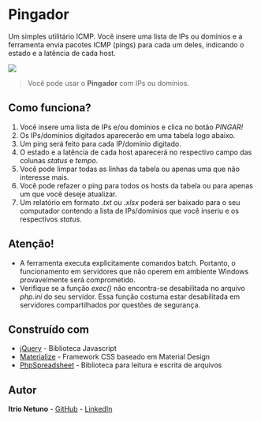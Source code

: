 # Pingador

Um simples utilitário ICMP. Você insere uma lista de IPs ou domínios e a ferramenta envia pacotes ICMP (pings) para cada um deles, indicando o estado e a latência de cada host.

![](http://domokontrol.com.br/github/pingador1.png)
> Você pode usar o **Pingador** com IPs ou domínios.

## Como funciona?
1. Você insere uma lista de IPs e/ou domínios e clica no botão *PINGAR!*
2. Os IPs/domínios digitados aparecerão em uma tabela logo abaixo.
3. Um ping será feito para cada IP/domínio digitado.
4. O estado e a latência de cada host aparecerá no respectivo campo das colunas *status* e *tempo*.
5. Você pode limpar todas as linhas da tabela ou apenas uma que não interesse mais.
6. Você pode refazer o ping para todos os hosts da tabela ou para apenas um que você deseje atualizar.
7. Um relatório em formato *.txt* ou *.xlsx* poderá ser baixado para o seu computador contendo a lista de IPs/domínios que você inseriu e os respectivos *status*.

## Atenção!

- A ferramenta executa explicitamente comandos batch. Portanto, o funcionamento em servidores que não operem em ambiente Windows provavelmente será comprometido.
- Verifique se a função *exec()* não encontra-se desabilitada no arquivo *php.ini* do seu servidor. Essa função costuma estar desabilitada em servidores compartilhados por questões de segurança.

## Construído com

* [jQuery](https://maven.apache.org/) - Biblioteca Javascript
* [Materialize](https://github.com/Dogfalo/materialize) - Framework CSS baseado em Material Design
* [PhpSpreadsheet](https://github.com/PHPOffice/PhpSpreadsheet) - Biblioteca para leitura e escrita de arquivos

## Autor

**Itrio Netuno** - 
[GitHub](https://github.com/itrio) -
[LinkedIn](https://www.linkedin.com/in/itrionetuno/)
